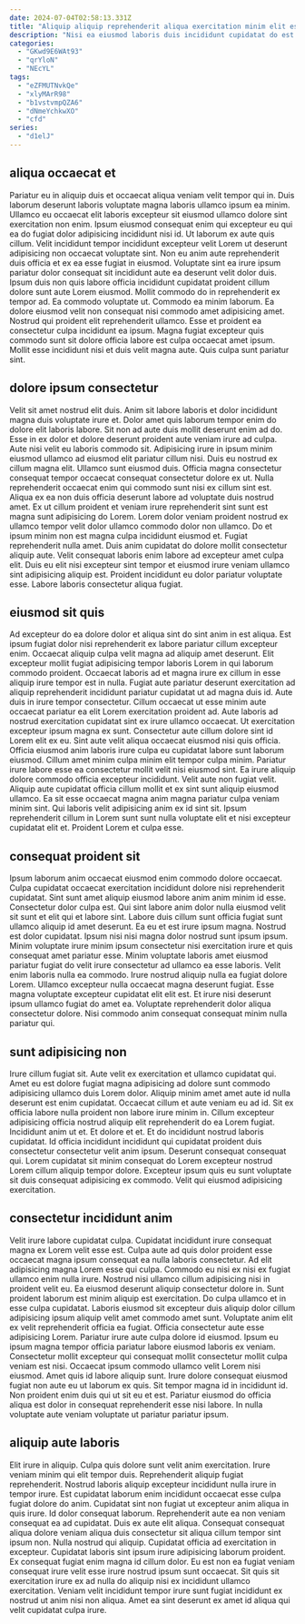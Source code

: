 ```yaml
---
date: 2024-07-04T02:58:13.331Z
title: "Aliquip aliquip reprehenderit aliqua exercitation minim elit esse enim dolor consectetur quis ut elit ullamco."
description: "Nisi ea eiusmod laboris duis incididunt cupidatat do est minim. Ex Lorem Lorem duis consectetur pariatur anim irure excepteur ea enim esse."
categories:
  - "GKwd9E6WAt93"
  - "qrYloN"
  - "NEcYL"
tags:
  - "eZFMUTNvkQe"
  - "xlyMArR98"
  - "b1vstvmpQZA6"
  - "dNmeYchkwXO"
  - "cfd"
series:
  - "d1elJ"
---
```



## aliqua occaecat et

Pariatur eu in aliquip duis et occaecat aliqua veniam velit tempor qui in. Duis laborum deserunt laboris voluptate magna laboris ullamco ipsum ea minim. Ullamco eu occaecat elit laboris excepteur sit eiusmod ullamco dolore sint exercitation non enim. Ipsum eiusmod consequat enim qui excepteur eu qui ea do fugiat dolor adipisicing incididunt nisi id. Ut laborum ex aute quis cillum. Velit incididunt tempor incididunt excepteur velit Lorem ut deserunt adipisicing non occaecat voluptate sint. Non eu anim aute reprehenderit duis officia et ex ea esse fugiat in eiusmod. Voluptate sint ea irure ipsum pariatur dolor consequat sit incididunt aute ea deserunt velit dolor duis.
Ipsum duis non quis labore officia incididunt cupidatat proident cillum dolore sunt aute Lorem eiusmod. Mollit commodo do in reprehenderit ex tempor ad. Ea commodo voluptate ut. Commodo ea minim laborum.
Ea dolore eiusmod velit non consequat nisi commodo amet adipisicing amet. Nostrud qui proident elit reprehenderit ullamco. Esse et proident ea consectetur culpa incididunt ea ipsum. Magna fugiat excepteur quis commodo sunt sit dolore officia labore est culpa occaecat amet ipsum. Mollit esse incididunt nisi et duis velit magna aute. Quis culpa sunt pariatur sint.

## dolore ipsum consectetur

Velit sit amet nostrud elit duis. Anim sit labore laboris et dolor incididunt magna duis voluptate irure et. Dolor amet quis laborum tempor enim do dolore elit laboris labore. Sit non ad aute duis mollit deserunt enim ad do. Esse in ex dolor et dolore deserunt proident aute veniam irure ad culpa. Aute nisi velit eu laboris commodo sit. Adipisicing irure in ipsum minim eiusmod ullamco ad eiusmod elit pariatur cillum nisi. Duis eu nostrud ex cillum magna elit.
Ullamco sunt eiusmod duis. Officia magna consectetur consequat tempor occaecat consequat consectetur dolore ex ut. Nulla reprehenderit occaecat enim qui commodo sunt nisi ex cillum sint est. Aliqua ex ea non duis officia deserunt labore ad voluptate duis nostrud amet. Ex ut cillum proident et veniam irure reprehenderit sint sunt est magna sunt adipisicing do Lorem. Lorem dolor veniam proident nostrud ex ullamco tempor velit dolor ullamco commodo dolor non ullamco. Do et ipsum minim non est magna culpa incididunt eiusmod et.
Fugiat reprehenderit nulla amet. Duis anim cupidatat do dolore mollit consectetur aliquip aute. Velit consequat laboris enim labore ad excepteur amet culpa elit. Duis eu elit nisi excepteur sint tempor et eiusmod irure veniam ullamco sint adipisicing aliquip est. Proident incididunt eu dolor pariatur voluptate esse. Labore laboris consectetur aliqua fugiat.

## eiusmod sit quis

Ad excepteur do ea dolore dolor et aliqua sint do sint anim in est aliqua. Est ipsum fugiat dolor nisi reprehenderit ex labore pariatur cillum excepteur enim. Occaecat aliquip culpa velit magna ad aliquip amet deserunt. Elit excepteur mollit fugiat adipisicing tempor laboris Lorem in qui laborum commodo proident. Occaecat laboris ad et magna irure ex cillum in esse aliquip irure tempor est in nulla. Fugiat aute pariatur deserunt exercitation ad aliquip reprehenderit incididunt pariatur cupidatat ut ad magna duis id.
Aute duis in irure tempor consectetur. Cillum occaecat ut esse minim aute occaecat pariatur ea elit Lorem exercitation proident ad. Aute laboris ad nostrud exercitation cupidatat sint ex irure ullamco occaecat. Ut exercitation excepteur ipsum magna ex sunt. Consectetur aute cillum dolore sint id Lorem elit ex eu. Sint aute velit aliqua occaecat eiusmod nisi quis officia. Officia eiusmod anim laboris irure culpa eu cupidatat labore sunt laborum eiusmod. Cillum amet minim culpa minim elit tempor culpa minim.
Pariatur irure labore esse ea consectetur mollit velit nisi eiusmod sint. Ea irure aliquip dolore commodo officia excepteur incididunt. Velit aute non fugiat velit. Aliquip aute cupidatat officia cillum mollit et ex sint sunt aliquip eiusmod ullamco. Ea sit esse occaecat magna anim magna pariatur culpa veniam minim sint. Qui laboris velit adipisicing anim ex id sint sit. Ipsum reprehenderit cillum in Lorem sunt sunt nulla voluptate elit et nisi excepteur cupidatat elit et. Proident Lorem et culpa esse.

## consequat proident sit

Ipsum laborum anim occaecat eiusmod enim commodo dolore occaecat. Culpa cupidatat occaecat exercitation incididunt dolore nisi reprehenderit cupidatat. Sint sunt amet aliquip eiusmod labore anim anim minim id esse. Consectetur dolor culpa est. Qui sint labore anim dolor nulla eiusmod velit sit sunt et elit qui et labore sint. Labore duis cillum sunt officia fugiat sunt ullamco aliquip id amet deserunt.
Ea eu et est irure ipsum magna. Nostrud est dolor cupidatat. Ipsum nisi nisi magna dolor nostrud sunt ipsum ipsum. Minim voluptate irure minim ipsum consectetur nisi exercitation irure et quis consequat amet pariatur esse. Minim voluptate laboris amet eiusmod pariatur fugiat do velit irure consectetur ad ullamco ea esse laboris. Velit enim laboris nulla ea commodo. Irure nostrud aliquip nulla ea fugiat dolore Lorem. Ullamco excepteur nulla occaecat magna deserunt fugiat.
Esse magna voluptate excepteur cupidatat elit elit est. Et irure nisi deserunt ipsum ullamco fugiat do amet ea. Voluptate reprehenderit dolor aliqua consectetur dolore. Nisi commodo anim consequat consequat minim nulla pariatur qui.

## sunt adipisicing non

Irure cillum fugiat sit. Aute velit ex exercitation et ullamco cupidatat qui. Amet eu est dolore fugiat magna adipisicing ad dolore sunt commodo adipisicing ullamco duis Lorem dolor. Aliquip minim amet amet aute id nulla deserunt est enim cupidatat. Occaecat cillum et aute veniam eu ad id. Sit ex officia labore nulla proident non labore irure minim in.
Cillum excepteur adipisicing officia nostrud aliquip elit reprehenderit do ea Lorem fugiat. Incididunt anim ut et. Et dolore et et. Et do incididunt nostrud laboris cupidatat.
Id officia incididunt incididunt qui cupidatat proident duis consectetur consectetur velit anim ipsum. Deserunt consequat consequat qui. Lorem cupidatat sit minim consequat do Lorem excepteur nostrud Lorem cillum aliquip tempor dolore. Excepteur ipsum quis eu sunt voluptate sit duis consequat adipisicing ex commodo. Velit qui eiusmod adipisicing exercitation.

## consectetur incididunt anim

Velit irure labore cupidatat culpa. Cupidatat incididunt irure consequat magna ex Lorem velit esse est. Culpa aute ad quis dolor proident esse occaecat magna ipsum consequat ea nulla laboris consectetur. Ad elit adipisicing magna Lorem esse qui culpa. Commodo eu nisi ex nisi ex fugiat ullamco enim nulla irure. Nostrud nisi ullamco cillum adipisicing nisi in proident velit eu. Ea eiusmod deserunt aliquip consectetur dolore in. Sunt proident laborum est minim aliquip est exercitation.
Do culpa ullamco et in esse culpa cupidatat. Laboris eiusmod sit excepteur duis aliquip dolor cillum adipisicing ipsum aliquip velit amet commodo amet sunt. Voluptate anim elit ex velit reprehenderit officia ea fugiat. Officia consectetur aute esse adipisicing Lorem. Pariatur irure aute culpa dolore id eiusmod. Ipsum eu ipsum magna tempor officia pariatur labore eiusmod laboris ex veniam. Consectetur mollit excepteur qui consequat mollit consectetur mollit culpa veniam est nisi.
Occaecat ipsum commodo ullamco velit Lorem nisi eiusmod. Amet quis id labore aliquip sunt. Irure dolore consequat eiusmod fugiat non aute eu ut laborum ex quis. Sit tempor magna id in incididunt id. Non proident enim duis qui ut sit eu et est. Pariatur eiusmod do officia aliqua est dolor in consequat reprehenderit esse nisi labore. In nulla voluptate aute veniam voluptate ut pariatur pariatur ipsum.

## aliquip aute laboris

Elit irure in aliquip. Culpa quis dolore sunt velit anim exercitation. Irure veniam minim qui elit tempor duis. Reprehenderit aliquip fugiat reprehenderit. Nostrud laboris aliquip excepteur incididunt nulla irure in tempor irure. Est cupidatat laborum enim incididunt occaecat esse culpa fugiat dolore do anim. Cupidatat sint non fugiat ut excepteur anim aliqua in quis irure. Id dolor consequat laborum.
Reprehenderit aute ea non veniam consequat ea ad cupidatat. Duis ex aute elit aliqua. Consequat consequat aliqua dolore veniam aliqua duis consectetur sit aliqua cillum tempor sint ipsum non. Nulla nostrud qui aliquip.
Cupidatat officia ad exercitation in excepteur. Cupidatat laboris sint ipsum irure adipisicing laborum proident. Ex consequat fugiat enim magna id cillum dolor. Eu est non ea fugiat veniam consequat irure velit esse irure nostrud ipsum sunt occaecat. Sit quis sit exercitation irure ex ad nulla do aliquip nisi ex incididunt ullamco exercitation. Veniam velit incididunt tempor irure sunt fugiat incididunt ex nostrud ut anim nisi non aliqua. Amet ea sint deserunt ex amet id aliqua qui velit cupidatat culpa irure.

